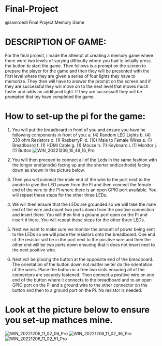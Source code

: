 # Final-Project
@samroedl Final Project Memory Game

# DESCRIPTION OF GAME:

For the final project, i made the attempt at creating a memory game where there were two levels of varying difficulty where you had to initially press the button to start the game. Then follows is a prompt on the screen to prepare the player for the game and then they will be presented with the first level where they are given a series of four lights they have to memorize. They then will have to answer the prompt on the screen and if they are successful they will move on to the next level that moves much faster and adds an additiponl light. If they are successufl they will be prompted that tey have completed the game.

# How to set-up the pi for the game:

1. You will put the breadboard in front of you and ensure you have he following components in front of you:
      a. (4) Random LED Lights
      b. (4) 330 ohm Resistors
      c. (1) RasberryPi
      d. (10) Male to Female Wires
      e. (1) Breadboard
      f. (1) HDMI Cable
      g. (1) Mouse
      h. (1) Keyboard
      i. (1) Monitor
      j. (1) Button
     ![WIN_20221206_10_49_16_Pro](https://user-images.githubusercontent.com/115032842/205987854-99aee3f0-155a-4cdd-9258-9ab3a041d2c6.jpg)

 2. You will then proceed to connect all of the Leds in the same fashion with the longer end(anode) facing up and the shorter end(cathode) facing down as shown in the picture below.
 
 3. Then you will connect the male end of the wire to the port next to the anode to give the LED power from the Pi and then connect the female end of the wire to the Pi where there is an open GPIO port available. You will repeat these steps for the other three LEDs.
 
 4. We will then ensure that the LEDs are grounded so we will take the male end of the wire and count two ports down from the positive connection and insert there. You will then find a ground port open on the Pi and insert it there. You will repeat these steps for the other three LEDs.
 
 5. Next we want to make sure we monitor the amount of power being sent to the LEDs so we will place the resistors onto the breadboard. One end of the resistor will be in the port next to the positive wire and then the other end will be two ports down ensuring that it does not insert next to the next positive wire.

6. Next will be placing the button at the oppossite end of the breadboard. The orientation of the button down not matter neiter do the orientation of the wires. Place the button in a free two slots ensuring all of the connectors are securely fastened. Then connect a positive wire on one end of the button where it connects to the breadboard and to an open GPIO port on the Pi and a ground wire to the other connector on the button and then to a ground port on the Pi. No resistor is needed.

# Look at the picture below to ensure you set-up mathces mine.
![WIN_20221206_11_02_06_Pro](https://user-images.githubusercontent.com/115032842/205990588-f063fd5c-c6db-44d0-a59e-beb93c5bf704.jpg)
![WIN_20221206_11_02_36_Pro](https://user-images.githubusercontent.com/115032842/205990605-f4804c6b-c439-4f12-9434-2aef78a46f3b.jpg)
![WIN_20221206_11_02_51_Pro](https://user-images.githubusercontent.com/115032842/205990616-38fe88cf-f678-4ab1-818b-4414c75d5c24.jpg)

